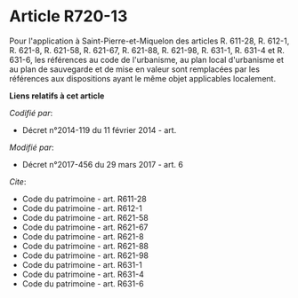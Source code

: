 # Article R720-13

Pour l'application à Saint-Pierre-et-Miquelon des articles R. 611-28, R. 612-1, R. 621-8, R. 621-58, R. 621-67, R. 621-88, R.
621-98, R. 631-1, R. 631-4 et R. 631-6, les références au code de l'urbanisme, au plan local d'urbanisme et au plan de
sauvegarde et de mise en valeur sont remplacées par les références aux dispositions ayant le même objet applicables
localement.

**Liens relatifs à cet article**

_Codifié par_:

  - Décret n°2014-119 du 11 février 2014 - art.

_Modifié par_:

  - Décret n°2017-456 du 29 mars 2017 - art. 6

_Cite_:

  - Code du patrimoine - art. R611-28
  - Code du patrimoine - art. R612-1
  - Code du patrimoine - art. R621-58
  - Code du patrimoine - art. R621-67
  - Code du patrimoine - art. R621-8
  - Code du patrimoine - art. R621-88
  - Code du patrimoine - art. R621-98
  - Code du patrimoine - art. R631-1
  - Code du patrimoine - art. R631-4
  - Code du patrimoine - art. R631-6
